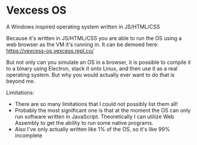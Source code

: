 # Vexcess OS
A Windows inspired operating system written in JS/HTML/CSS

Because it's written in JS/HTML/CSS you are able to run the OS using a web browser as the VM it's running in.
It can be demoed here: https://vexcess-os.vexcess.repl.co/

But not only can you simulate an OS in a browser, it is possible to compile it to a binary using Electron, stack it onto Linux, and then use it as a real operating system. But why you would actually ever want to do that is beyond me.

Limitations:
- There are so many limitations that I could not possibly list them all!
- Probably the most significant one is that at the moment the OS can only run software written in JavaScript. Theoretically I can utilize Web Assembly to get the ability to run some native programs.
- Also I've only actually written like 1% of the OS, so it's like 99% incomplete
